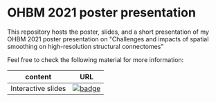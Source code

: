 # OHBM 2021 poster presentation

This repository hosts the poster, slides, and a short presentation of my OHBM 2021 poster presentation on "Challenges and impacts of spatial smoothing on high-resolution structural connectomes"


Feel free to check the following material for more information:

| content | URL |
| ------- | --- |
| Interactive slides | [![badge](https://img.shields.io/static/v1?label=made%20with&message=💻%20SOZI&color=orange&style=for-the-badge&logo=dotnet)](https://sina-mansour.github.io/OHBM_2021_presentation/) |


